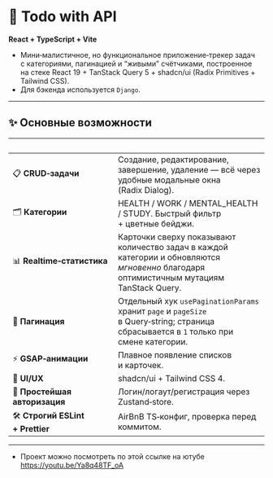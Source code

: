 # 📝 Todo with API  
**React + TypeScript + Vite**

- Мини‑малистичное, но функциональное приложение‑трекер задач с категориями, пагинацией и “живыми” счётчиками, построенное на стеке React 19 + TanStack Query 5 + shadcn/ui (Radix Primitives + Tailwind CSS).
- Для бэкенда используется `Django`.

---

## ✨ Основные возможности
|  | |
|---|---|
| 📋 **CRUD‑задачи** | Создание, редактирование, завершение, удаление — всё через удобные модальные окна (Radix Dialog). |
| 🗂 **Категории** | HEALTH / WORK / MENTAL_HEALTH / STUDY. Быстрый фильтр + цветные бейджи. |
| 📊 **Realtime‑статистика** | Карточки сверху показывают количество задач в каждой категории и обновляются *мгновенно* благодаря оптимистичным мутациям TanStack Query. |
| 🔄 **Пагинация** | Отдельный хук `usePaginationParams` хранит `page` и `pageSize` в Query‑string; страница сбрасывается в `1` только при смене категории. |
| ⚡ **GSAP‑анимации** | Плавное появление списков и карточек. |
| 🎨 **UI/UX** | shadcn/ui + Tailwind CSS 4. |
| 🔐 **Простейшая авторизация** | Логин/логаут/регистрация через Zustand‑store. |
| 🛠 **Строгий ESLint + Prettier** | AirBnB TS‑конфиг, проверка перед коммитом. |

---

- Проект можно посмотреть по этой ссылке на ютубе
https://youtu.be/Ya8q48TF_oA
